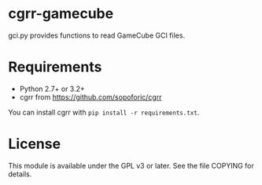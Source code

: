 cgrr-gamecube
=============

gci.py provides functions to read GameCube GCI files.

Requirements
============

* Python 2.7+ or 3.2+
* cgrr from https://github.com/sopoforic/cgrr

You can install cgrr with `pip install -r requirements.txt`.

License
=======

This module is available under the GPL v3 or later. See the file COPYING for
details.
